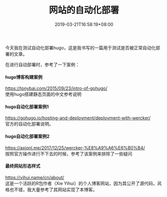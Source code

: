 ﻿---
title: "网站的自动化部署"
date: 2019-03-21T16:58:19+08:00
draft: False
---
今天我在测试自动化部署hugo，这是我书写的一篇用于测试是否被正常自动化部署的文章。

在进行自动部署时，参考了一下案例：
#### hugo博客构建案例
https://tonybai.com/2015/09/23/intro-of-gohugo/  
使用hugo搭建静态页面的中文参考说明

#### hugo自动化部署案例1
https://gohugo.io/hosting-and-deployment/deployment-with-wercker/  
官方的自动化部署说明。

#### hugo自动化部署案例2
https://axionl.me/2017/12/25/wercker-%E8%A9%A6%E6%B0%B4/  
按照官方操作进行不下去的时候，参考了该案例来排除了一些疑问

#### 最终网站形态样式
https://yihui.name/cn/about/  
这是一个活跃的R包作者（Xie Yihui）的个人博客网站，因为其公开了源代码，风格也不错，我大量参考了其网站实现了本博客。